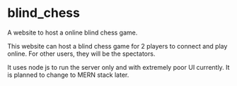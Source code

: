 # blind_chess
A website to host a online blind chess game.

This website can host a blind chess game for 2 players to connect and play online. For other users, they will be the spectators.

It uses node js to run the server only and with extremely poor UI currently. It is planned to change to MERN stack later.
